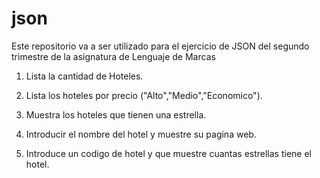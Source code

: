# json
Este repositorio va a ser utilizado para el ejercicio de JSON del segundo
trimestre de la asignatura de Lenguaje de Marcas

1. Lista la cantidad de Hoteles.

2. Lista los hoteles por precio ("Alto","Medio","Economico").

3. Muestra los hoteles que tienen una estrella.

4. Introducir el nombre del hotel y muestre su pagina web.

5. Introduce un codigo de hotel y que muestre cuantas estrellas tiene el hotel.

